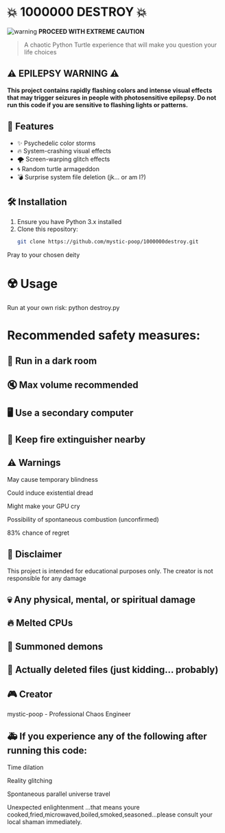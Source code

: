 # 💥 1000000 DESTROY 💥

![warning](https://img.shields.io/badge/EPILEPSY_WARNING-ff0000?style=for-the-badge&logo=health&science&logoColor=white) **PROCEED WITH EXTREME CAUTION**

> A chaotic Python Turtle experience that will make you question your life choices

## ⚠️ EPILEPSY WARNING ⚠️
**This project contains rapidly flashing colors and intense visual effects that may trigger seizures in people with photosensitive epilepsy. Do not run this code if you are sensitive to flashing lights or patterns.**

## 📌 Features
- ✨ Psychedelic color storms
- 🔥 System-crashing visual effects
- 🌪️ Screen-warping glitch effects
- 🌀 Random turtle armageddon
- 💣 Surprise system file deletion (jk... or am I?)

## 🛠️ Installation
1. Ensure you have Python 3.x installed
2. Clone this repository:
   ```bash
   git clone https://github.com/mystic-poop/1000000destroy.git
Pray to your chosen deity

# ☢️ Usage
Run at your own risk:
python destroy.py

# Recommended safety measures:

## 🔦 Run in a dark room

## 🔇 Max volume recommended

## 🖥️ Use a secondary computer
## 🧯 Keep fire extinguisher nearby

## ⚠️ Warnings
May cause temporary blindness

Could induce existential dread

Might make your GPU cry

Possibility of spontaneous combustion (unconfirmed)

83% chance of regret

## 📜 Disclaimer
This project is intended for educational purposes only. The creator is not responsible for any damage

## 💀 Any physical, mental, or spiritual damage

## 🔥 Melted CPUs

## 👻 Summoned demons

## 💾 Actually deleted files (just kidding... probably)

## 🎮 Creator
mystic-poop - Professional Chaos Engineer

## 🚑 If you experience any of the following after running this code:

Time dilation

Reality glitching

Spontaneous parallel universe travel

Unexpected enlightenment
...that means youre cooked,fried,microwaved,boiled,smoked,seasoned...please consult your local shaman immediately.

